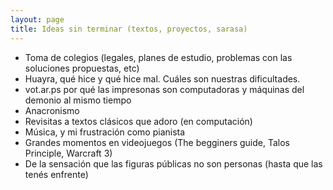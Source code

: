 ```yaml
---
layout: page
title: Ideas sin terminar (textos, proyectos, sarasa)
---
```


* Toma de colegios (legales, planes de estudio, problemas con las soluciones propuestas, etc)
* Huayra, qué hice y qué hice mal. Cuáles son nuestras dificultades.
* vot.ar.ps por qué las impresonas son computadoras y máquinas del demonio al mismo tiempo
* Anacronismo
* Revisitas a textos clásicos que adoro (en computación)
* Música, y mi frustración como pianista
* Grandes momentos en videojuegos (The begginers guide, Talos Principle, Warcraft 3)
* De la sensación que las figuras públicas no son personas (hasta que las tenés enfrente)
